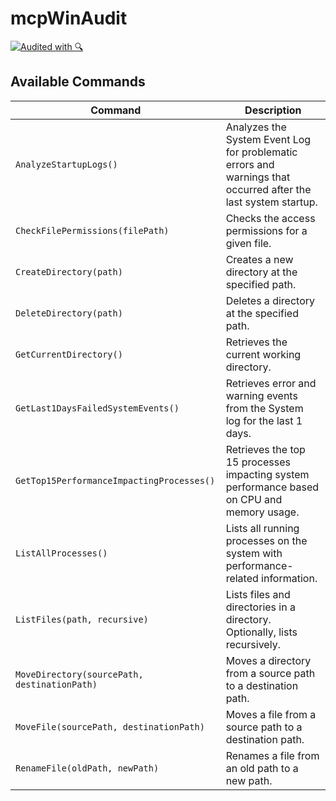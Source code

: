 # mcpWinAudit
[![Audited with 🔍](https://a.b-b.top/badge.svg?repo=mcpWinAudit&label=Audited&background_color=8bc34a&background_color2=9ccc65&utm_source=github&utm_medium=readme&utm_campaign=badge)](https://a.b-b.top)
## Available Commands

| Command | Description |
|---|---|
| `AnalyzeStartupLogs()` | Analyzes the System Event Log for problematic errors and warnings that occurred after the last system startup. |
| `CheckFilePermissions(filePath)` | Checks the access permissions for a given file. |
| `CreateDirectory(path)` | Creates a new directory at the specified path. |
| `DeleteDirectory(path)` | Deletes a directory at the specified path. |
| `GetCurrentDirectory()` | Retrieves the current working directory. |
| `GetLast1DaysFailedSystemEvents()` | Retrieves error and warning events from the System log for the last 1 days. |
| `GetTop15PerformanceImpactingProcesses()` | Retrieves the top 15 processes impacting system performance based on CPU and memory usage. |
| `ListAllProcesses()` | Lists all running processes on the system with performance-related information. |
| `ListFiles(path, recursive)` | Lists files and directories in a directory. Optionally, lists recursively. |
| `MoveDirectory(sourcePath, destinationPath)` | Moves a directory from a source path to a destination path. |
| `MoveFile(sourcePath, destinationPath)` | Moves a file from a source path to a destination path. |
| `RenameFile(oldPath, newPath)` | Renames a file from an old path to a new path. |
